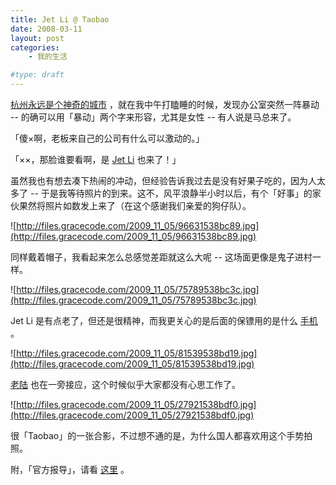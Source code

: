 ```yaml
---
title: Jet Li @ Taobao
date: 2008-03-11
layout: post
categories:
    - 我的生活

#type: draft
---
```


[杭州永远是个神奇的城市]({{site.urls}}/posts/639/) ，就在我中午打瞌睡的时候，发现办公室突然一阵暴动 -- 的确可以用「暴动」两个字来形容，尤其是女性 -- 有人说是马总来了。

「傻×啊，老板来自己的公司有什么可以激动的。」

「××，那脸谁要看啊，是  [Jet Li](http://baike.baidu.com/view/7027.htm)  也来了！」

虽然我也有想去凑下热闹的冲动，但经验告诉我过去是没有好果子吃的，因为人太多了 -- 于是我等待照片的到来。这不，风平浪静半小时以后，有个「好事」的家伙果然将照片如数发上来了（在这个感谢我们亲爱的狗仔队）。

![http://files.gracecode.com/2009_11_05/96631538bc89.jpg](http://files.gracecode.com/2009_11_05/96631538bc89.jpg)

同样戴着帽子，我看起来怎么总感觉差距就这么大呢 -- 这场面更像是鬼子进村一样。

![http://files.gracecode.com/2009_11_05/75789538bc3c.jpg](http://files.gracecode.com/2009_11_05/75789538bc3c.jpg)

Jet Li 是有点老了，但还是很精神，而我更关心的是后面的保镖用的是什么 [手机]({{site.urls}}/posts/1066/) 。

![http://files.gracecode.com/2009_11_05/81539538bd19.jpg](http://files.gracecode.com/2009_11_05/81539538bd19.jpg)

 [老陆](http://finance.jinghua.cn/c/200707/16/n527891.shtml) 也在一旁接应，这个时候似乎大家都没有心思工作了。

![http://files.gracecode.com/2009_11_05/27921538bdf0.jpg](http://files.gracecode.com/2009_11_05/27921538bdf0.jpg)

很「Taobao」的一张合影，不过想不通的是，为什么国人都喜欢用这个手势拍照。

附，「官方报导」，请看 [这里](http://forum.taobao.com/forum-14/show_thread----14245162-0-.htm) 。
